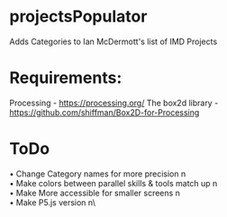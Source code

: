 # projectsPopulator
Adds Categories to Ian McDermott's list of IMD Projects

# Requirements:
Processing - https://processing.org/
The box2d library - https://github.com/shiffman/Box2D-for-Processing

# ToDo
• Change Category names for more precision n\
• Make colors between parallel skills & tools match up  n\
• Make More accessible for smaller screens  n\
• Make P5.js version  n\
